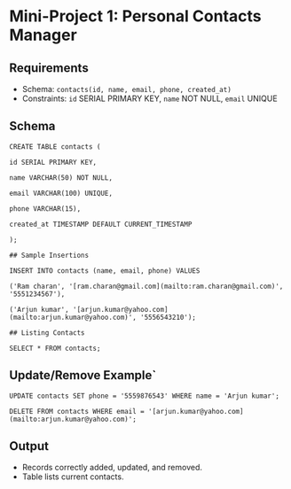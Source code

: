 # Mini-Project 1: Personal Contacts Manager

## Requirements
- Schema: `contacts(id, name, email, phone, created_at)`
- Constraints: `id` SERIAL PRIMARY KEY, `name` NOT NULL, `email` UNIQUE

## Schema
```
CREATE TABLE contacts (

id SERIAL PRIMARY KEY,

name VARCHAR(50) NOT NULL,

email VARCHAR(100) UNIQUE,

phone VARCHAR(15),

created_at TIMESTAMP DEFAULT CURRENT_TIMESTAMP

);
```
`## Sample Insertions`
```
INSERT INTO contacts (name, email, phone) VALUES

('Ram charan', '[ram.charan@gmail.com](mailto:ram.charan@gmail.com)', '5551234567'),

('Arjun kumar', '[arjun.kumar@yahoo.com](mailto:arjun.kumar@yahoo.com)', '5556543210');
```

`## Listing Contacts`
```
SELECT * FROM contacts;
```

## Update/Remove Example`
```
UPDATE contacts SET phone = '5559876543' WHERE name = 'Arjun kumar';

DELETE FROM contacts WHERE email = '[arjun.kumar@yahoo.com](mailto:arjun.kumar@yahoo.com)';
```
## Output
- Records correctly added, updated, and removed.
- Table lists current contacts.
